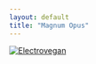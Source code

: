 ```yaml
---
layout: default
title: "Magnum Opus"
---
```


[![Electrovegan](/spotify/images/electrovegan.png)](https://target-url.com)
